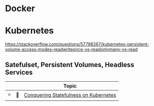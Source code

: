 
# Docker

# Kubernetes

https://stackoverflow.com/questions/57798267/kubernetes-persistent-volume-access-modes-readwriteonce-vs-readonlymany-vs-read


## Satefulset, Persistent Volumes, Headless Services
||| Topic
------------ | ------------- | -------------
:star: | :link: | [Conquering Statefulness on Kubernetes](https://medium.com/capital-one-tech/conquering-statefulness-on-kubernetes-26336d5f4f17)
